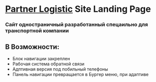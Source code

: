 # [Partner Logistic](https://partnerlogistic.net/) Site Landing Page 

### Сайт одностраничный разработанный спецаильно для транспортной компании
## В Возможности:
- Блок навигации закреплен
- Рабочая система обратной связи
- Адптивная версия под побильный телефоны
- Панель навигации превращается в Бургер меню, при адаптиве
